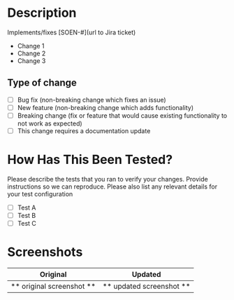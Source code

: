 # Description

Implements/fixes [SOEN-#](url to Jira ticket)

- Change 1
- Change 2
- Change 3

## Type of change

- [ ] Bug fix (non-breaking change which fixes an issue)
- [ ] New feature (non-breaking change which adds functionality)
- [ ] Breaking change (fix or feature that would cause existing functionality to not work as expected)
- [ ] This change requires a documentation update

# How Has This Been Tested?

Please describe the tests that you ran to verify your changes. Provide instructions so we can reproduce. Please also list any relevant details for your test configuration

- [ ] Test A
- [ ] Test B
- [ ] Test C

# Screenshots

|         Original          |         Updated          |
| :-----------------------: | :----------------------: |
| ** original screenshot ** | ** updated screenshot ** |
